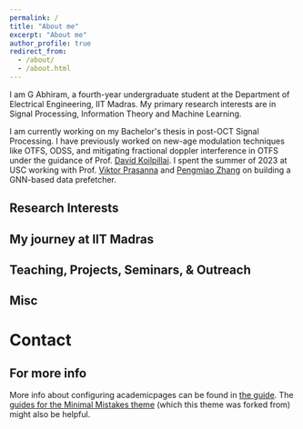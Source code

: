 ```yaml
---
permalink: /
title: "About me"
excerpt: "About me"
author_profile: true
redirect_from: 
  - /about/
  - /about.html
---
```


I am G Abhiram, a fourth-year undergraduate student at the Department of Electrical Engineering, IIT Madras. My primary research interests are in Signal Processing, Information Theory and Machine Learning. 

I am currently working on my Bachelor's thesis in post-OCT Signal Processing. I have previously worked on new-age modulation techniques like OTFS, ODSS, and mitigating fractional doppler interference in OTFS under the guidance of Prof. [David Koilpillai](https://www.ee.iitm.ac.in/~koilpillai/). I spent the summer of 2023 at USC working with Prof. [Viktor Prasanna](http://ceng.usc.edu/~prasanna) and [Pengmiao Zhang](https://sites.google.com/usc.edu/pengmiao/home) on building a GNN-based data prefetcher. 

Research Interests 
-----


My journey at IIT Madras
-----


Teaching, Projects, Seminars, & Outreach
-----


Misc
----


Contact
=====





For more info
------
More info about configuring academicpages can be found in [the guide](https://academicpages.github.io/markdown/). The [guides for the Minimal Mistakes theme](https://mmistakes.github.io/minimal-mistakes/docs/configuration/) (which this theme was forked from) might also be helpful.
